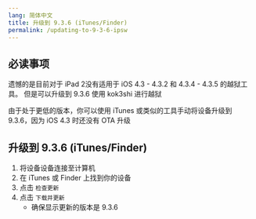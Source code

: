 ```yaml
---
lang: 简体中文
title: 升级到 9.3.6 (iTunes/Finder)
permalink: /updating-to-9-3-6-ipsw
---
```


## 必读事项

遗憾的是目前对于 iPad 2没有适用于 iOS 4.3 - 4.3.2 和 4.3.4 - 4.3.5 的越狱工具。 但是可以升级到 9.3.6 使用 kok3shi 进行越狱

由于处于更低的版本，你可以使用 iTunes 或类似的工具手动将设备升级到 9.3.6，因为 iOS 4.3 时还没有 OTA 升级

## 升级到 9.3.6 (iTunes/Finder)

1. 将设备设备连接至计算机
1. 在 iTunes 或 Finder 上找到你的设备
1. 点击 `检查更新`
1. 点击 `下载并更新`
    - 确保显示更新的版本是 9.3.6